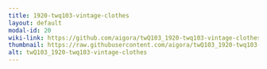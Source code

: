 ```yaml
---
title: 1920-twq103-vintage-clothes
layout: default
modal-id: 20
wiki-link: https://github.com/aigora/twQ103_1920-twq103-vintage-clothes/wiki
thumbnail: https://raw.githubusercontent.com/aigora/twQ103_1920-twq103-vintage-clothes/master/logo.png
alt: twQ103_1920-twq103-vintage-clothes
---
```


